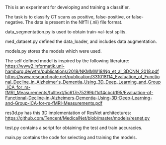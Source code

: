 This is an experiment for developing and training a classifier.

The task is to classify CT scans as positive, false-positive, or false-negative.
The data is present in the NIfTI (.nii) file format.

data_segmentation.py is used to obtain train-val-test splits.

med_dataset.py defined the data_loader, and includes data augmentation.

models.py stores the models which were used.

The self defined model is inspired by the following literature:
https://www2.informatik.uni-hamburg.de/wtm/publications/2018/NKMMW18/Ng_et_al_3DCNN_2018.pdf
https://www.researchgate.net/publication/331018114_Evaluation_of_Functional_Decline_in_Alzheimer's_Dementia_Using_3D_Deep_Learning_and_Group_ICA_for_rs-fMRI_Measurements/fulltext/5c617e75299bf1d14cbcb195/Evaluation-of-Functional-Decline-in-Alzheimers-Dementia-Using-3D-Deep-Learning-and-Group-ICA-for-rs-fMRI-Measurements.pdf

res3d.py has this 3D implementation of ResNet architectures:
https://github.com/Tencent/MedicalNet/blob/master/models/resnet.py

test.py contains a script for obtaining the test and train accuracies.

main.py contains the code for selecting and training the models.
